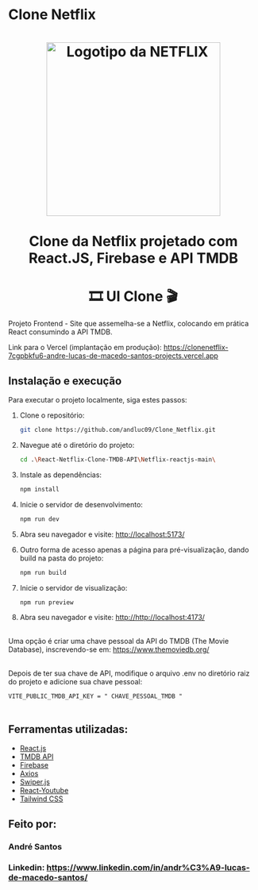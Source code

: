 # Clone Netflix

<h1 align="center">
<img title="Netflix" src="https://fhsknightlife.com/wp-content/uploads/2020/04/uVASXqvMzyUrAPfSn9pMtxOC7s89ulzdDKBdtqCP.png" alt="Logotipo da NETFLIX" width="350" />
<br><br>Clone da Netflix projetado com React.JS, Firebase e API TMDB
</h1>

<h1 align="center">
    🎞️ UI Clone 🎬
</h1>

Projeto Frontend - Site que assemelha-se a Netflix, colocando em prática React consumindo a API TMDB.

Link para o Vercel (implantação em produção): https://clonenetflix-7cgpbkfu6-andre-lucas-de-macedo-santos-projects.vercel.app

## Instalação e execução

Para executar o projeto localmente, siga estes passos:

1. Clone o repositório:

    ```bash
    git clone https://github.com/andluc09/Clone_Netflix.git
    ```

2. Navegue até o diretório do projeto:

    ```bash
    cd .\React-Netflix-Clone-TMDB-API\Netflix-reactjs-main\
    ```

3. Instale as dependências:

    ```bash
    npm install
    ```

4. Inicie o servidor de desenvolvimento:

    ```bash
    npm run dev
    ```

5. Abra seu navegador e visite: [ http://localhost:5173/]( http://localhost:5173/)

6. Outro forma de acesso apenas a página para pré-visualização, dando build na pasta do projeto:

    ```bash
    npm run build
    ```
7. Inicie o servidor de visualização:

    ```bash
    npm run preview
    ```
8. Abra seu navegador e visite: [ http://http://localhost:4173/]( http://http://localhost:4173/) 

<br>Uma opção é criar uma chave pessoal da API do TMDB (The Movie Database), inscrevendo-se em: https://www.themoviedb.org/

<br>Depois de ter sua chave de API, modifique o arquivo .env no diretório raiz do projeto e adicione sua chave pessoal: 

`VITE_PUBLIC_TMDB_API_KEY = " CHAVE_PESSOAL_TMDB "`
<br><br>

## Ferramentas utilizadas:

* [React.js](https://react.dev/)
* [TMDB API](https://www.themoviedb.org/)
* [Firebase](https://firebase.google.com/)
* [Axios](https://www.npmjs.com/package/axios)
* [Swiper.js](https://swiperjs.com/)
* [React-Youtube](https://www.npmjs.com/package/react-youtube)
* [Tailwind CSS](https://tailwindcss.com/)

## Feito por:

### André Santos

### Linkedin: https://www.linkedin.com/in/andr%C3%A9-lucas-de-macedo-santos/
  
